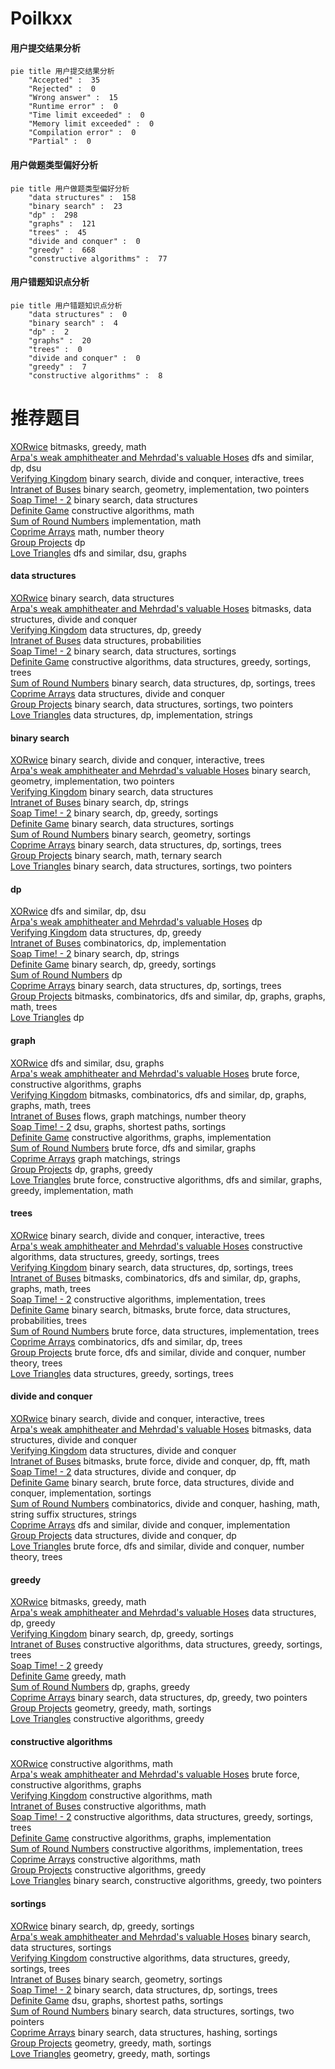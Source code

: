 # Poilkxx
<!-- tabs:start -->
#### **用户提交结果分析**

```mermaid
pie title 用户提交结果分析
    "Accepted" :  35
    "Rejected" :  0
    "Wrong answer" :  15
    "Runtime error" :  0
    "Time limit exceeded" :  0
    "Memory limit exceeded" :  0
    "Compilation error" :  0
    "Partial" :  0
```
#### **用户做题类型偏好分析**

```mermaid
pie title 用户做题类型偏好分析
    "data structures" :  158
    "binary search" :  23
    "dp" :  298
    "graphs" :  121
    "trees" :  45
    "divide and conquer" :  0
    "greedy" :  668
    "constructive algorithms" :  77
```
#### **用户错题知识点分析**

```mermaid
pie title 用户错题知识点分析
    "data structures" :  0
    "binary search" :  4
    "dp" :  2
    "graphs" :  20
    "trees" :  0
    "divide and conquer" :  0
    "greedy" :  7
    "constructive algorithms" :  8
```
<!-- tabs:end -->
# 推荐题目
[XORwice](http://codeforces.com/problemset/problem/1421/A)		bitmasks,
                        greedy,
                        math		  
[Arpa's weak amphitheater and Mehrdad's valuable Hoses](https://codeforces.com/contest/742/problem/D)		dfs and similar,
                        dp,
                        dsu		  
[Verifying Kingdom](http://codeforces.com/problemset/problem/772/E)		binary search,
                        divide and conquer,
                        interactive,
                        trees		  
[Intranet of Buses](https://codeforces.com/contest/781/problem/F)		binary search,
                        geometry,
                        implementation,
                        two pointers		  
[Soap Time! - 2](http://codeforces.com/problemset/problem/185/E)		binary search,
                        data structures		  
[Definite Game](http://codeforces.com/problemset/problem/1081/A)		constructive algorithms,
                        math		  
[Sum of Round Numbers](https://codeforces.com/contest/1347/problem/C)		implementation,
                        math		  
[Coprime Arrays](http://codeforces.com/problemset/problem/915/G)		math,
                        number theory		  
[Group Projects](http://codeforces.com/problemset/problem/626/F)		dp		  
[Love Triangles](http://codeforces.com/problemset/problem/553/C)		dfs and similar,
                        dsu,
                        graphs		  
<!-- tabs:start -->
#### **data structures**
[XORwice](http://codeforces.com/problemset/problem/185/E)		binary search,
                        data structures		  
[Arpa's weak amphitheater and Mehrdad's valuable Hoses](http://codeforces.com/problemset/problem/1004/F)		bitmasks,
                        data structures,
                        divide and conquer		  
[Verifying Kingdom](http://codeforces.com/problemset/problem/1304/F2)		data structures,
                        dp,
                        greedy		  
[Intranet of Buses](http://codeforces.com/problemset/problem/1264/C)		data structures,
                        probabilities		  
[Soap Time! - 2](http://codeforces.com/problemset/problem/198/E)		binary search,
                        data structures,
                        sortings		  
[Definite Game](https://codeforces.com/contest/504/problem/A)		constructive algorithms,
                        data structures,
                        greedy,
                        sortings,
                        trees		  
[Sum of Round Numbers](http://codeforces.com/problemset/problem/474/E)		binary search,
                        data structures,
                        dp,
                        sortings,
                        trees		  
[Coprime Arrays](http://codeforces.com/problemset/problem/1139/F)		data structures,
                        divide and conquer		  
[Group Projects](http://codeforces.com/problemset/problem/1324/D)		binary search,
                        data structures,
                        sortings,
                        two pointers		  
[Love Triangles](http://codeforces.com/problemset/problem/1473/D)		data structures,
                        dp,
                        implementation,
                        strings		  
#### **binary search**
[XORwice](http://codeforces.com/problemset/problem/772/E)		binary search,
                        divide and conquer,
                        interactive,
                        trees		  
[Arpa's weak amphitheater and Mehrdad's valuable Hoses](https://codeforces.com/contest/781/problem/F)		binary search,
                        geometry,
                        implementation,
                        two pointers		  
[Verifying Kingdom](http://codeforces.com/problemset/problem/185/E)		binary search,
                        data structures		  
[Intranet of Buses](http://codeforces.com/problemset/problem/1310/C)		binary search,
                        dp,
                        strings		  
[Soap Time! - 2](http://codeforces.com/problemset/problem/958/E2)		binary search,
                        dp,
                        greedy,
                        sortings		  
[Definite Game](http://codeforces.com/problemset/problem/198/E)		binary search,
                        data structures,
                        sortings		  
[Sum of Round Numbers](http://codeforces.com/problemset/problem/887/E)		binary search,
                        geometry,
                        sortings		  
[Coprime Arrays](http://codeforces.com/problemset/problem/474/E)		binary search,
                        data structures,
                        dp,
                        sortings,
                        trees		  
[Group Projects](http://codeforces.com/problemset/problem/626/E)		binary search,
                        math,
                        ternary search		  
[Love Triangles](http://codeforces.com/problemset/problem/1324/D)		binary search,
                        data structures,
                        sortings,
                        two pointers		  
#### **dp**
[XORwice](https://codeforces.com/contest/742/problem/D)		dfs and similar,
                        dp,
                        dsu		  
[Arpa's weak amphitheater and Mehrdad's valuable Hoses](http://codeforces.com/problemset/problem/626/F)		dp		  
[Verifying Kingdom](http://codeforces.com/problemset/problem/1304/F2)		data structures,
                        dp,
                        greedy		  
[Intranet of Buses](http://codeforces.com/problemset/problem/1084/C)		combinatorics,
                        dp,
                        implementation		  
[Soap Time! - 2](http://codeforces.com/problemset/problem/1310/C)		binary search,
                        dp,
                        strings		  
[Definite Game](http://codeforces.com/problemset/problem/958/E2)		binary search,
                        dp,
                        greedy,
                        sortings		  
[Sum of Round Numbers](https://codeforces.com/contest/434/problem/C)		dp		  
[Coprime Arrays](http://codeforces.com/problemset/problem/474/E)		binary search,
                        data structures,
                        dp,
                        sortings,
                        trees		  
[Group Projects](http://codeforces.com/problemset/problem/1299/D)		bitmasks,
                        combinatorics,
                        dfs and similar,
                        dp,
                        graphs,
                        graphs,
                        math,
                        trees		  
[Love Triangles](https://codeforces.com/contest/1382/problem/D)		dp		  
#### **graph**
[XORwice](http://codeforces.com/problemset/problem/553/C)		dfs and similar,
                        dsu,
                        graphs		  
[Arpa's weak amphitheater and Mehrdad's valuable Hoses](http://codeforces.com/problemset/problem/402/C)		brute force,
                        constructive algorithms,
                        graphs		  
[Verifying Kingdom](http://codeforces.com/problemset/problem/1299/D)		bitmasks,
                        combinatorics,
                        dfs and similar,
                        dp,
                        graphs,
                        graphs,
                        math,
                        trees		  
[Intranet of Buses](http://codeforces.com/problemset/problem/498/C)		flows,
                        graph matchings,
                        number theory		  
[Soap Time! - 2](http://codeforces.com/problemset/problem/1081/D)		dsu,
                        graphs,
                        shortest paths,
                        sortings		  
[Definite Game](http://codeforces.com/problemset/problem/550/D)		constructive algorithms,
                        graphs,
                        implementation		  
[Sum of Round Numbers](http://codeforces.com/problemset/problem/246/D)		brute force,
                        dfs and similar,
                        graphs		  
[Coprime Arrays](http://codeforces.com/problemset/problem/590/E)		graph matchings,
                        strings		  
[Group Projects](http://codeforces.com/problemset/problem/1476/C)		dp,
                        graphs,
                        greedy		  
[Love Triangles](http://codeforces.com/problemset/problem/1487/C)		brute force,
                        constructive algorithms,
                        dfs and similar,
                        graphs,
                        greedy,
                        implementation,
                        math		  
#### **trees**
[XORwice](http://codeforces.com/problemset/problem/772/E)		binary search,
                        divide and conquer,
                        interactive,
                        trees		  
[Arpa's weak amphitheater and Mehrdad's valuable Hoses](https://codeforces.com/contest/504/problem/A)		constructive algorithms,
                        data structures,
                        greedy,
                        sortings,
                        trees		  
[Verifying Kingdom](http://codeforces.com/problemset/problem/474/E)		binary search,
                        data structures,
                        dp,
                        sortings,
                        trees		  
[Intranet of Buses](http://codeforces.com/problemset/problem/1299/D)		bitmasks,
                        combinatorics,
                        dfs and similar,
                        dp,
                        graphs,
                        graphs,
                        math,
                        trees		  
[Soap Time! - 2](http://codeforces.com/problemset/problem/1085/D)		constructive algorithms,
                        implementation,
                        trees		  
[Definite Game](http://codeforces.com/problemset/problem/1479/D)		binary search,
                        bitmasks,
                        brute force,
                        data structures,
                        probabilities,
                        trees		  
[Sum of Round Numbers](http://codeforces.com/problemset/problem/1511/C)		brute force,
                        data structures,
                        implementation,
                        trees		  
[Coprime Arrays](http://codeforces.com/problemset/problem/1499/F)		combinatorics,
                        dfs and similar,
                        dp,
                        trees		  
[Group Projects](http://codeforces.com/problemset/problem/1491/E)		brute force,
                        dfs and similar,
                        divide and conquer,
                        number theory,
                        trees		  
[Love Triangles](http://codeforces.com/problemset/problem/1466/D)		data structures,
                        greedy,
                        sortings,
                        trees		  
#### **divide and conquer**
[XORwice](http://codeforces.com/problemset/problem/772/E)		binary search,
                        divide and conquer,
                        interactive,
                        trees		  
[Arpa's weak amphitheater and Mehrdad's valuable Hoses](http://codeforces.com/problemset/problem/1004/F)		bitmasks,
                        data structures,
                        divide and conquer		  
[Verifying Kingdom](http://codeforces.com/problemset/problem/1139/F)		data structures,
                        divide and conquer		  
[Intranet of Buses](http://codeforces.com/problemset/problem/662/C)		bitmasks,
                        brute force,
                        divide and conquer,
                        dp,
                        fft,
                        math		  
[Soap Time! - 2](https://codeforces.com/contest/1484/problem/E)		data structures,
                        divide and conquer,
                        dp		  
[Definite Game](http://codeforces.com/problemset/problem/1461/D)		binary search,
                        brute force,
                        data structures,
                        divide and conquer,
                        implementation,
                        sortings		  
[Sum of Round Numbers](http://codeforces.com/problemset/problem/1466/G)		combinatorics,
                        divide and conquer,
                        hashing,
                        math,
                        string suffix structures,
                        strings		  
[Coprime Arrays](http://codeforces.com/problemset/problem/1490/D)		dfs and similar,
                        divide and conquer,
                        implementation		  
[Group Projects](https://codeforces.com/contest/1483/problem/C)		data structures,
                        divide and conquer,
                        dp		  
[Love Triangles](http://codeforces.com/problemset/problem/1491/E)		brute force,
                        dfs and similar,
                        divide and conquer,
                        number theory,
                        trees		  
#### **greedy**
[XORwice](http://codeforces.com/problemset/problem/1421/A)		bitmasks,
                        greedy,
                        math		  
[Arpa's weak amphitheater and Mehrdad's valuable Hoses](http://codeforces.com/problemset/problem/1304/F2)		data structures,
                        dp,
                        greedy		  
[Verifying Kingdom](http://codeforces.com/problemset/problem/958/E2)		binary search,
                        dp,
                        greedy,
                        sortings		  
[Intranet of Buses](https://codeforces.com/contest/504/problem/A)		constructive algorithms,
                        data structures,
                        greedy,
                        sortings,
                        trees		  
[Soap Time! - 2](http://codeforces.com/problemset/problem/58/B)		greedy		  
[Definite Game](http://codeforces.com/problemset/problem/402/A)		greedy,
                        math		  
[Sum of Round Numbers](http://codeforces.com/problemset/problem/1476/C)		dp,
                        graphs,
                        greedy		  
[Coprime Arrays](http://codeforces.com/problemset/problem/1492/C)		binary search,
                        data structures,
                        dp,
                        greedy,
                        two pointers		  
[Group Projects](https://codeforces.com/contest/1496/problem/C)		geometry,
                        greedy,
                        math,
                        sortings		  
[Love Triangles](http://codeforces.com/problemset/problem/1493/A)		constructive algorithms,
                        greedy		  
#### **constructive algorithms**
[XORwice](http://codeforces.com/problemset/problem/1081/A)		constructive algorithms,
                        math		  
[Arpa's weak amphitheater and Mehrdad's valuable Hoses](http://codeforces.com/problemset/problem/402/C)		brute force,
                        constructive algorithms,
                        graphs		  
[Verifying Kingdom](http://codeforces.com/problemset/problem/779/A)		constructive algorithms,
                        math		  
[Intranet of Buses](http://codeforces.com/problemset/problem/1168/E)		constructive algorithms,
                        math		  
[Soap Time! - 2](https://codeforces.com/contest/504/problem/A)		constructive algorithms,
                        data structures,
                        greedy,
                        sortings,
                        trees		  
[Definite Game](http://codeforces.com/problemset/problem/550/D)		constructive algorithms,
                        graphs,
                        implementation		  
[Sum of Round Numbers](http://codeforces.com/problemset/problem/1085/D)		constructive algorithms,
                        implementation,
                        trees		  
[Coprime Arrays](http://codeforces.com/problemset/problem/1413/A)		constructive algorithms,
                        math		  
[Group Projects](http://codeforces.com/problemset/problem/1493/A)		constructive algorithms,
                        greedy		  
[Love Triangles](http://codeforces.com/problemset/problem/1463/D)		binary search,
                        constructive algorithms,
                        greedy,
                        two pointers		  
#### **sortings**
[XORwice](http://codeforces.com/problemset/problem/958/E2)		binary search,
                        dp,
                        greedy,
                        sortings		  
[Arpa's weak amphitheater and Mehrdad's valuable Hoses](http://codeforces.com/problemset/problem/198/E)		binary search,
                        data structures,
                        sortings		  
[Verifying Kingdom](https://codeforces.com/contest/504/problem/A)		constructive algorithms,
                        data structures,
                        greedy,
                        sortings,
                        trees		  
[Intranet of Buses](http://codeforces.com/problemset/problem/887/E)		binary search,
                        geometry,
                        sortings		  
[Soap Time! - 2](http://codeforces.com/problemset/problem/474/E)		binary search,
                        data structures,
                        dp,
                        sortings,
                        trees		  
[Definite Game](http://codeforces.com/problemset/problem/1081/D)		dsu,
                        graphs,
                        shortest paths,
                        sortings		  
[Sum of Round Numbers](http://codeforces.com/problemset/problem/1324/D)		binary search,
                        data structures,
                        sortings,
                        two pointers		  
[Coprime Arrays](http://codeforces.com/problemset/problem/1284/D)		binary search,
                        data structures,
                        hashing,
                        sortings		  
[Group Projects](https://codeforces.com/contest/1496/problem/C)		geometry,
                        greedy,
                        math,
                        sortings		  
[Love Triangles](http://codeforces.com/problemset/problem/1495/A)		geometry,
                        greedy,
                        math,
                        sortings		  
<!-- tabs:end -->
